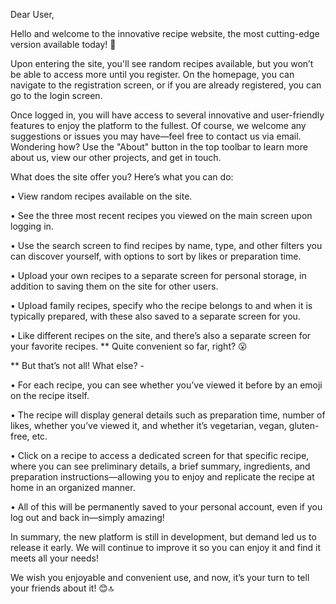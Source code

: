 
Dear User,

Hello and welcome to the innovative recipe website, the most cutting-edge version available today! 🎉

Upon entering the site, you'll see random recipes available, but you won’t be able to access more until you register. On the homepage, you can navigate to the registration screen, or if you are already registered, you can go to the login screen.

Once logged in, you will have access to several innovative and user-friendly features to enjoy the platform to the fullest. Of course, we welcome any suggestions or issues you may have—feel free to contact us via email. Wondering how? Use the "About" button in the top toolbar to learn more about us, view our other projects, and get in touch.

What does the site offer you? Here’s what you can do:

• View random recipes available on the site.

• See the three most recent recipes you viewed on the main screen upon logging in.

• Use the search screen to find recipes by name, type, and other filters you can discover yourself, with options to sort by likes or preparation time.

• Upload your own recipes to a separate screen for personal storage, in addition to saving them on the site for other users.

• Upload family recipes, specify who the recipe belongs to and when it is typically prepared, with these also saved to a separate screen for you.

• Like different recipes on the site, and there’s also a separate screen for your favorite recipes. 
** Quite convenient so far, right? 😮

** But that’s not all! What else? -

• For each recipe, you can see whether you’ve viewed it before by an emoji on the recipe itself.

• The recipe will display general details such as preparation time, number of likes, whether you’ve viewed it, and whether it’s vegetarian, vegan, gluten-free, etc.

• Click on a recipe to access a dedicated screen for that specific recipe, where you can see preliminary details, a brief summary, ingredients, and preparation instructions—allowing you to enjoy and replicate the recipe at home in an organized manner.

• All of this will be permanently saved to your personal account, even if you log out and back in—simply amazing!

In summary, the new platform is still in development, but demand led us to release it early. We will continue to improve it so you can enjoy it and find it meets all your needs!

We wish you enjoyable and convenient use, and now, it’s your turn to tell your friends about it! 😊🔝
